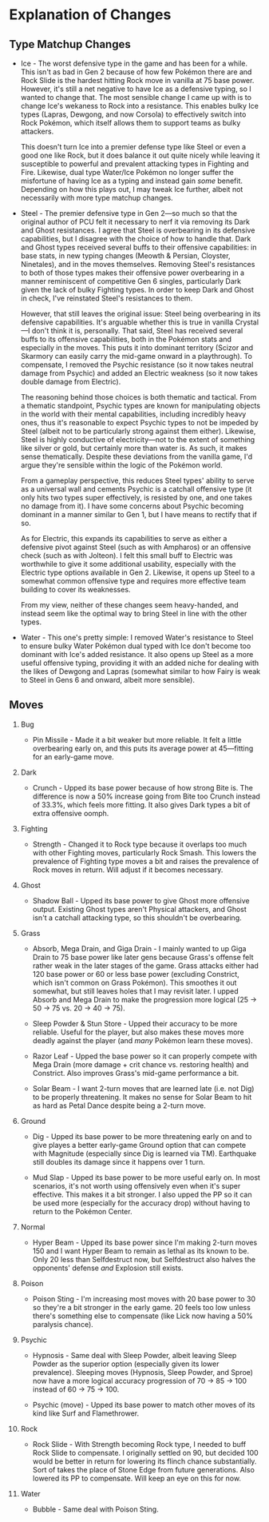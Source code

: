 # Explanation of Changes
## Type Matchup Changes
* Ice - The worst defensive type in the game and has been for a while.  This isn't as bad in Gen 2 because of how few Pokémon there are and Rock Slide is the hardest hitting Rock move in vanilla at 75 base power.  However, it's still a net negative to have Ice as a defensive typing, so I wanted to change that.  The most sensible change I came up with is to change Ice's wekaness to Rock into a resistance.  This enables bulky Ice types (Lapras, Dewgong, and now Corsola) to effectively switch into Rock Pokémon, which itself allows them to support teams as bulky attackers.

    This doesn't turn Ice into a premier defense type like Steel or even a good one like Rock, but it does balance it out quite nicely while leaving it susceptible to powerful and prevalent attacking types in Fighting and Fire.  Likewise, dual type Water/Ice Pokémon no longer suffer the misfortune of having Ice as a typing and instead gain *some* benefit.  Depending on how this plays out, I may tweak Ice further, albeit not necessarily with more type matchup changes.

* Steel - The premier defensive type in Gen 2—so much so that the original author of PCU felt it necessary to nerf it via removing its Dark and Ghost resistances.  I agree that Steel is overbearing in its defensive capabilities, but I disagree with the choice of how to handle that.  Dark and Ghost types received several buffs to their offensive capabilities:  in base stats, in new typing changes (Meowth & Persian, Cloyster, Ninetales), and in the moves themselves.  Removing Steel's resistances to both of those types makes their offensive power overbearing in a manner reminiscent of competitive Gen 6 singles, particularly Dark given the lack of bulky Fighting types.  In order to keep Dark and Ghost in check, I've reinstated Steel's resistances to them.

    However, that still leaves the original issue:  Steel being overbearing in its defensive capabilities.  It's arguable whether this is true in vanilla Crystal—I don't think it is, personally.  That said, Steel has received several buffs to its offensive capabilities, both in the Pokémon stats and especially in the moves.  This puts it into dominant territory (Scizor and Skarmory can easily carry the mid-game onward in a playthrough).  To compensate, I removed the Psychic resistance (so it now takes neutral damage from Psychic) and added an Electric weakness (so it now takes double damage from Electric).

    The reasoning behind those choices is both thematic and tactical.  From a thematic standpoint, Psychic types are known for manipulating objects in the world with their mental capabilities, including incredibly heavy ones, thus it's reasonable to expect Psychic types to not be impeded by Steel (albeit not to be particularly strong against them either).  Likewise, Steel is highly conductive of electricity—not to the extent of something like silver or gold, but certainly more than water is.  As such, it makes sense thematically.  Despite these deviations from the vanilla game, I'd argue they're sensible within the logic of the Pokémon world.

    From a gameplay perspective, this reduces Steel types' ability to serve as a universal wall and cements Psychic is a catchall offensive type (it only hits two types super effectively, is resisted by one, and one takes no damage from it).  I have some concerns about Psychic becoming dominant in a manner similar to Gen 1, but I have means to rectify that if so.

    As for Electric, this expands its capabilities to serve as either a defensive pivot against Steel (such as with Ampharos) or an offensive check (such as with Jolteon).  I felt this small buff to Electric was worthwhile to give it some additional usability, especially with the Electric type options available in Gen 2.  Likewise, it opens up Steel to a somewhat common offensive type and requires more effective team building to cover its weaknesses.

    From my view, neither of these changes seem heavy-handed, and instead seem like the optimal way to bring Steel in line with the other types.

* Water - This one's pretty simple:  I removed Water's resistance to Steel to ensure bulky Water Pokémon dual typed with Ice don't become too dominant with Ice's added resistance.  It also opens up Steel as a more useful offensive typing, providing it with an added niche for dealing with the likes of Dewgong and Lapras (somewhat similar to how Fairy is weak to Steel in Gens 6 and onward, albeit more sensible).

## Moves

1. Bug
    * Pin Missile - Made it a bit weaker but more reliable.  It felt a little overbearing early on, and this puts its average power at 45—fitting for an early-game move.

2. Dark
    * Crunch - Upped its base power because of how strong Bite is.  The difference is now a 50% increase going from Bite too Crunch instead of 33.3%, which feels more fitting.  It also gives Dark types a bit of extra offensive oomph.

3. Fighting
    * Strength - Changed it to Rock type because it overlaps too much with other Fighting moves, particularly Rock Smash.  This lowers the prevalence of Fighting type moves a bit and raises the prevalence of Rock moves in return.  Will adjust if it becomes necessary.

4. Ghost
    * Shadow Ball - Upped its base power to give Ghost more offensive output.  Existing Ghost types aren't Physical attackers, and Ghost isn't a catchall attacking type, so this shouldn't be overbearing.

5. Grass
    * Absorb, Mega Drain, and Giga Drain - I mainly wanted to up Giga Drain to 75 base power like later gens because Grass's offense felt rather weak in the later stages of the game.  Grass attacks either had 120 base power or 60 or less base power (excluding Constrict, which isn't common on Grass Pokémon).  This smoothes it out somewhat, but still leaves holes that I may revisit later.  I upped Absorb and Mega Drain to make the progression more logical (25 -> 50 -> 75 vs. 20 -> 40 -> 75).

    * Sleep Powder & Stun Store - Upped their accuracy to be more reliable.  Useful for the player, but also makes these moves more deadly against the player (and *many* Pokémon learn these moves).

    * Razor Leaf - Upped the base power so it can properly compete with Mega Drain (more damage + crit chance vs. restoring health) and Constrict.  Also improves Grass's mid-game performance a bit.

    * Solar Beam - I want 2-turn moves that are learned late (i.e. not Dig) to be properly threatening. It makes no sense for Solar Beam to hit as hard as Petal Dance despite being a 2-turn move.

6. Ground
    * Dig - Upped its base power to be more threatening early on and to give playes a better early-game Ground option that can compete with Magnitude (especially since Dig is learned via TM).  Earthquake still doubles its damage since it happens over 1 turn.

    * Mud Slap - Upped its base power to be more useful early on.  In most scenarios, it's not worth using offensively even when it's super effective.  This makes it a bit stronger.  I also upped the PP so it can be used more (especially for the accuracy drop) without having to return to the Pokémon Center.

7. Normal
    * Hyper Beam - Upped its base power since I'm making 2-turn moves 150 and I want Hyper Beam to remain as lethal as its known to be.  Only 20 less than Selfdestruct now, but Selfdestruct also halves the opponents' defense *and* Explosion still exists.

8. Poison
    * Poison Sting - I'm increasing most moves with 20 base power to 30 so they're a bit stronger in the early game.  20 feels too low unless there's something else to compensate (like Lick now having a 50% paralysis chance).

9. Psychic
    * Hypnosis - Same deal with Sleep Powder, albeit leaving Sleep Powder as the superior option (especially given its lower prevalence).  Sleeping moves (Hypnosis, Sleep Powder, and Sproe) now have a more logical accuracy progression of 70 -> 85 -> 100 instead of 60 -> 75 -> 100.

    * Psychic (move) - Upped its base power to match other moves of its kind like Surf and Flamethrower.

10. Rock
    * Rock Slide - With Strength becoming Rock type, I needed to buff Rock Slide to compensate.  I originally settled on 90, but decided 100 would be better in return for lowering its flinch chance substantially.  Sort of takes the place of Stone Edge from future generations.  Also lowered its PP to compensate.  Will keep an eye on this for now.

11. Water
    * Bubble - Same deal with Poison Sting.
